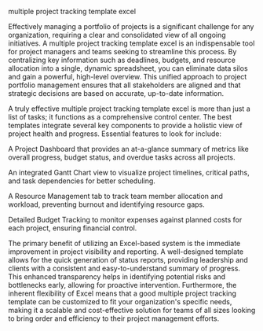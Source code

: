 multiple project tracking template excel


Effectively managing a portfolio of projects is a significant challenge for any organization, requiring a clear and consolidated view of all ongoing initiatives. A multiple project tracking template excel is an indispensable tool for project managers and teams seeking to streamline this process. By centralizing key information such as deadlines, budgets, and resource allocation into a single, dynamic spreadsheet, you can eliminate data silos and gain a powerful, high-level overview. This unified approach to project portfolio management ensures that all stakeholders are aligned and that strategic decisions are based on accurate, up-to-date information.



A truly effective multiple project tracking template excel is more than just a list of tasks; it functions as a comprehensive control center. The best templates integrate several key components to provide a holistic view of project health and progress. Essential features to look for include:




A Project Dashboard that provides an at-a-glance summary of metrics like overall progress, budget status, and overdue tasks across all projects.


An integrated Gantt Chart view to visualize project timelines, critical paths, and task dependencies for better scheduling.


A Resource Management tab to track team member allocation and workload, preventing burnout and identifying resource gaps.


Detailed Budget Tracking to monitor expenses against planned costs for each project, ensuring financial control.





The primary benefit of utilizing an Excel-based system is the immediate improvement in project visibility and reporting. A well-designed template allows for the quick generation of status reports, providing leadership and clients with a consistent and easy-to-understand summary of progress. This enhanced transparency helps in identifying potential risks and bottlenecks early, allowing for proactive intervention. Furthermore, the inherent flexibility of Excel means that a good multiple project tracking template can be customized to fit your organization's specific needs, making it a scalable and cost-effective solution for teams of all sizes looking to bring order and efficiency to their project management efforts.
